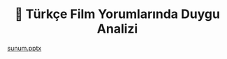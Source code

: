 
<div align="center">
   <h1>📘 Türkçe Film Yorumlarında Duygu Analizi  </h1> 
</div>
<p >

[sunum.pptx](https://github.com/binnazcabuk/Sentiment-Analysis-in-Turkish-Film/files/6361618/sunum.pptx)

</p>

